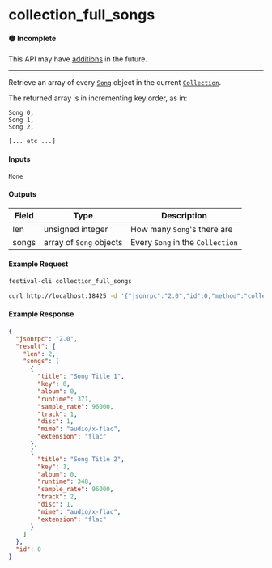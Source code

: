 # collection_full_songs

#### 🟡 Incomplete
This API may have [additions](/api-stability/marker.md) in the future.

---

Retrieve an array of every [`Song`](/common-objects/song.md) object in the current [`Collection`](/common-objects/collection.md).

The returned array is in incrementing key order, as in:
```
Song 0,
Song 1,
Song 2,

[... etc ...]
```

#### Inputs
`None`

#### Outputs
| Field | Type                    | Description |
|-------|-------------------------|-------------|
| len   | unsigned integer        | How many `Song`'s there are
| songs | array of `Song` objects | Every `Song` in the `Collection`

#### Example Request
```bash
festival-cli collection_full_songs
```
```bash
curl http://localhost:18425 -d '{"jsonrpc":"2.0","id":0,"method":"collection_full_songs"}'
```

#### Example Response
```json
{
  "jsonrpc": "2.0",
  "result": {
    "len": 2,
    "songs": [
      {
        "title": "Song Title 1",
        "key": 0,
        "album": 0,
        "runtime": 371,
        "sample_rate": 96000,
        "track": 1,
        "disc": 1,
        "mime": "audio/x-flac",
        "extension": "flac"
      },
      {
        "title": "Song Title 2",
        "key": 1,
        "album": 0,
        "runtime": 348,
        "sample_rate": 96000,
        "track": 2,
        "disc": 1,
        "mime": "audio/x-flac",
        "extension": "flac"
      }
    ]
  },
  "id": 0
}
```
